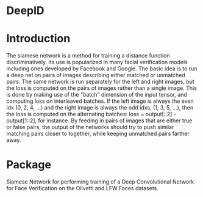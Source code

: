 # DeepID

# Introduction
The siamese network is a method for training a distance function discriminatively. Its use is popularized in many facial verification models including ones developed by Facebook and Google. The basic idea is to run a deep net on pairs of images describing either matched or unmatched pairs. The same network is run separately for the left and right images, but the loss is computed on the pairs of images rather than a single image. This is done by making use of the "batch" dimension of the input tensor, and computing loss on interleaved batches. If the left image is always the even idx (0, 2, 4, ...) and the right image is always the odd idxs, (1, 3, 5, ...), then the loss is computed on the alternating batches: loss = output[::2] - output[1::2], for instance. By feeding in pairs of images that are either true or false pairs, the output of the networks should try to push similar matching pairs closer to together, while keeping unmatched pairs farther away. 

# Package
Siamese Network for performing training of a Deep Convolutional Network for Face Verification on the Olivetti and LFW Faces datasets.
